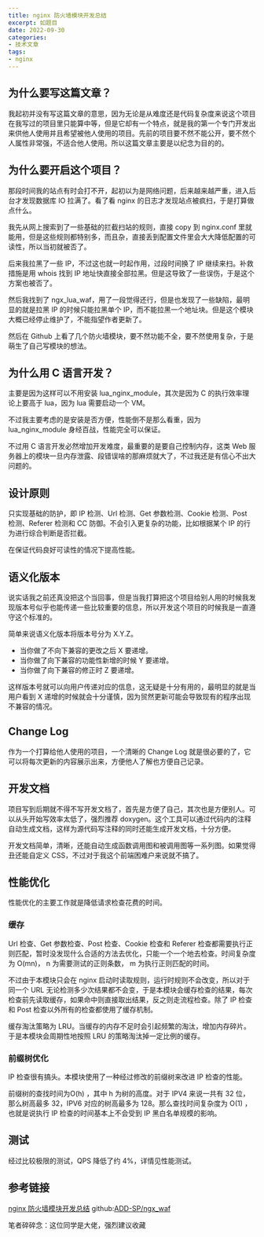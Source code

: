 ```yaml
---
title: nginx 防火墙模块开发总结
excerpt: 如题目
date: 2022-09-30
categories:
- 技术文章
tags:
- nginx
---
```


## 为什么要写这篇文章？
我起初并没有写这篇文章的意思，因为无论是从难度还是代码复杂度来说这个项目在我写过的项目里只能算中等，但是它却有一个特点，就是我的第一个专门开发出来供他人使用并且希望被他人使用的项目。先前的项目要不然不能公开，要不然个人属性非常强，不适合他人使用。所以这篇文章主要是以纪念为目的的。

## 为什么要开启这个项目？
那段时间我的站点有时会打不开，起初以为是网络问题，后来越来越严重，进入后台才发现数据库 IO 拉满了。看了看 nginx 的日志才发现站点被疯扫，于是打算做点什么。

我先从网上搜索到了一些基础的拦截扫站的规则，直接 copy 到 nginx.conf 里就能用，但是这些规则都特别多，而且杂，直接丢到配置文件里会大大降低配置的可读性，所以当初就被否了。

后来我拉黑了一些 IP，不过这也就一时起作用，过段时间换了 IP 继续来扫。补救措施是用 whois 找到 IP 地址快直接全部拉黑。但是这导致了一些误伤，于是这个方案也被否了。

然后我找到了 ngx_lua_waf，用了一段觉得还行，但是也发现了一些缺陷，最明显的就是拉黑 IP 的时候只能拉黑单个 IP，而不能拉黑一个地址块。但是这个模块大概已经停止维护了，不能指望作者更新了。

然后在 Github 上看了几个防火墙模块，要不然功能不全，要不然使用复杂，于是萌生了自己写模块的想法。

## 为什么用 C 语言开发？
主要是因为这样可以不用安装 lua_nginx_module，其次是因为 C 的执行效率理论上要高于 lua，因为 lua 需要启动一个 VM。

不过我主要考虑的是安装是否方便，性能倒不是那么看重，因为 lua_nginx_module 身经百战，性能完全可以保证。

不过用 C 语言开发必然增加开发难度，最重要的是要自己控制内存，这类 Web 服务器上的模块一旦内存泄露、段错误啥的那麻烦就大了，不过我还是有信心不出大问题的。

## 设计原则
只实现基础的防护，即 IP 检测、Url 检测、Get 参数检测、Cookie 检测、Post 检测、Referer 检测和 CC 防御。不会引入更复杂的功能，比如根据某个 IP 的行为进行综合判断是否拦截。

在保证代码良好可读性的情况下提高性能。

## 语义化版本
说实话我之前还真没把这个当回事，但是当我打算把这个项目给别人用的时候我发现版本号似乎也能传递一些比较重要的信息，所以开发这个项目的时候我是一直遵守这个标准的。

简单来说语义化版本将版本号分为 X.Y.Z。
- 当你做了不向下兼容的更改之后 X 要递增。
- 当你做了向下兼容的功能性新增的时候 Y 要递增。
- 当你做了向下兼容的修正时 Z 要递增。

这样版本号就可以向用户传递对应的信息，这无疑是十分有用的，最明显的就是当用户看到 X 递增的时候就会十分谨慎，因为贸然更新可能会导致现有的程序出现不兼容的情况。

## Change Log
作为一个打算给他人使用的项目，一个清晰的 Change Log 就是很必要的了，它可以将每次更新的内容展示出来，方便他人了解也方便自己记录。

## 开发文档
项目写到后期就不得不写开发文档了，首先是方便了自己，其次也是方便别人。可以从头开始写效率太低了，强烈推荐 doxygen。这个工具可以通过代码内的注释自动生成文档，这样为源代码写注释的同时还能生成开发文档，十分方便。

开发文档简单，清晰，还能自动生成函数调用图和被调用图等一系列图。如果觉得丑还能自定义 CSS，不过对于我这个前端困难户来说就不搞了。

## 性能优化
性能优化的主要工作就是降低请求检查花费的时间。

### 缓存
Url 检查、Get 参数检查、Post 检查、Cookie 检查和 Referer 检查都需要执行正则匹配，暂时没发现什么合适的方法去优化，只能一个一个地去检查。时间复杂度为 O(mn)， n 为需要测试的正则条数， m 为执行正则匹配的时间。

不过由于本模块只会在 nginx 启动时读取规则，运行时规则不会改变，所以对于同一个 URL 无论检测多少次结果都不会变，于是本模块会缓存检查的结果，每次检查前先读取缓存，如果命中则直接取出结果，反之则走流程检查。除了 IP 检查和 Post 检查以外所有的检查都使用了缓存机制。

缓存淘汰策略为 LRU。当缓存的内存不足时会引起频繁的淘汰，增加内存碎片。于是本模块会周期性地按照 LRU 的策略淘汰掉一定比例的缓存。

### 前缀树优化
IP 检查很有搞头。本模块使用了一种经过修改的前缀树来改进 IP 检查的性能。

前缀树的查找时间为O(h) ，其中 h 为树的高度。对于 IPV4 来说一共有 32 位，那么树高最多 32，IPV6 对应的树高最多为 128。那么查找时间复杂度为 O(1) ，也就是说执行 IP 检查的时间基本上不会受到 IP 黑白名单规模的影响。

## 测试
经过比较极限的测试，QPS 降低了约 4%，详情见性能测试。

## 参考链接
[nginx 防火墙模块开发总结](https://www.addesp.com/archives/2876)
github:[ADD-SP/ngx_waf](https://github.com/ADD-SP/ngx_waf)

笔者碎碎念：这位同学是大佬，强烈建议收藏